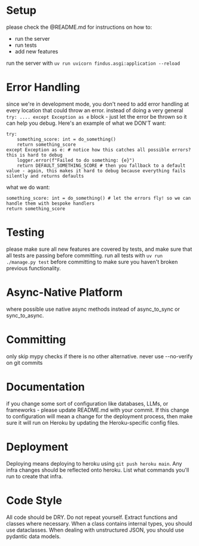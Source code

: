 # Setup

please check the @README.md for instructions on how to:
* run the server
* run tests
* add new features

run the server with `uv run uvicorn findus.asgi:application --reload`

# Error Handling

since we're in development mode, you don't need to add error handling at every location that could throw an error. instead of doing a very general `try: .... except Exception as e` block - just let the error be thrown so it can help you debug. Here's an example of what we DON'T want:
```
try:
    something_score: int = do_something()
    return something_score
except Exception as e: # notice how this catches all possible errors? this is hard to debug
    logger.error(f"Failed to do something: {e}")
    return DEFAULT_SOMETHING_SCORE # then you fallback to a default value - again, this makes it hard to debug because everything fails silently and returns defaults
```

what we do want:
```
something_score: int = do_something() # let the errors fly! so we can handle them with bespoke handlers
return something_score
```

# Testing

please make sure all new features are covered by tests, and make sure that all tests are passing before committing. run all tests with `uv run ./manage.py test` before committing to make sure you haven't broken previous functionality.

# Async-Native Platform

where possible use native async methods instead of async_to_sync or sync_to_async.

# Committing

only skip mypy checks if there is no other alternative.
never use --no-verify on git commits

# Documentation

if you change some sort of configuration like databases, LLMs, or frameworks - please update README.md with your commit. If this change to configuration will mean a change for the deployment process, then make sure it will run on Heroku by updating the Heroku-specific config files.

# Deployment

Deploying means deploying to heroku using `git push heroku main`. Any infra changes should be reflected onto heroku. List what commands you'll run to create that infra.

# Code Style

All code should be DRY. Do not repeat yourself. Extract functions and classes where necessary. When a class contains internal types, you should use dataclasses. When dealing with unstructured JSON, you should use pydantic data models.
